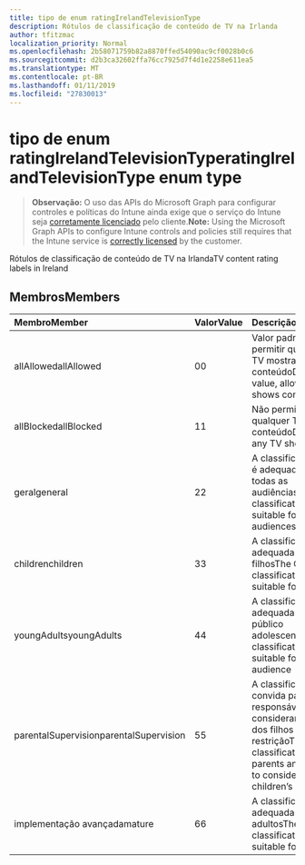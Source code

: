```yaml
---
title: tipo de enum ratingIrelandTelevisionType
description: Rótulos de classificação de conteúdo de TV na Irlanda
author: tfitzmac
localization_priority: Normal
ms.openlocfilehash: 2b58071759b82a8870ffed54090ac9cf0028b0c6
ms.sourcegitcommit: d2b3ca32602ffa76cc7925d7f4d1e2258e611ea5
ms.translationtype: MT
ms.contentlocale: pt-BR
ms.lasthandoff: 01/11/2019
ms.locfileid: "27830013"
---
```

# <a name="ratingirelandtelevisiontype-enum-type"></a><span data-ttu-id="ce847-103">tipo de enum ratingIrelandTelevisionType</span><span class="sxs-lookup"><span data-stu-id="ce847-103">ratingIrelandTelevisionType enum type</span></span>

> <span data-ttu-id="ce847-104">**Observação:** O uso das APIs do Microsoft Graph para configurar controles e políticas do Intune ainda exige que o serviço do Intune seja [corretamente licenciado](https://go.microsoft.com/fwlink/?linkid=839381) pelo cliente.</span><span class="sxs-lookup"><span data-stu-id="ce847-104">**Note:** Using the Microsoft Graph APIs to configure Intune controls and policies still requires that the Intune service is [correctly licensed](https://go.microsoft.com/fwlink/?linkid=839381) by the customer.</span></span>

<span data-ttu-id="ce847-105">Rótulos de classificação de conteúdo de TV na Irlanda</span><span class="sxs-lookup"><span data-stu-id="ce847-105">TV content rating labels in Ireland</span></span>
## <a name="members"></a><span data-ttu-id="ce847-106">Membros</span><span class="sxs-lookup"><span data-stu-id="ce847-106">Members</span></span>
|<span data-ttu-id="ce847-107">Membro</span><span class="sxs-lookup"><span data-stu-id="ce847-107">Member</span></span>|<span data-ttu-id="ce847-108">Valor</span><span class="sxs-lookup"><span data-stu-id="ce847-108">Value</span></span>|<span data-ttu-id="ce847-109">Descrição</span><span class="sxs-lookup"><span data-stu-id="ce847-109">Description</span></span>|
|:---|:---|:---|
|<span data-ttu-id="ce847-110">allAllowed</span><span class="sxs-lookup"><span data-stu-id="ce847-110">allAllowed</span></span>|<span data-ttu-id="ce847-111">0</span><span class="sxs-lookup"><span data-stu-id="ce847-111">0</span></span>|<span data-ttu-id="ce847-112">Valor padrão, para permitir que todos os TV mostra conteúdo</span><span class="sxs-lookup"><span data-stu-id="ce847-112">Default value, allow all TV shows content</span></span>|
|<span data-ttu-id="ce847-113">allBlocked</span><span class="sxs-lookup"><span data-stu-id="ce847-113">allBlocked</span></span>|<span data-ttu-id="ce847-114">1</span><span class="sxs-lookup"><span data-stu-id="ce847-114">1</span></span>|<span data-ttu-id="ce847-115">Não permitir que qualquer TV mostra conteúdo</span><span class="sxs-lookup"><span data-stu-id="ce847-115">Do not allow any TV shows content</span></span>|
|<span data-ttu-id="ce847-116">geral</span><span class="sxs-lookup"><span data-stu-id="ce847-116">general</span></span>|<span data-ttu-id="ce847-117">2</span><span class="sxs-lookup"><span data-stu-id="ce847-117">2</span></span>|<span data-ttu-id="ce847-118">A classificação de GA é adequada para todas as audiências</span><span class="sxs-lookup"><span data-stu-id="ce847-118">The GA classification is suitable for all audiences</span></span>|
|<span data-ttu-id="ce847-119">children</span><span class="sxs-lookup"><span data-stu-id="ce847-119">children</span></span>|<span data-ttu-id="ce847-120">3</span><span class="sxs-lookup"><span data-stu-id="ce847-120">3</span></span>|<span data-ttu-id="ce847-121">A classificação CH é adequada para filhos</span><span class="sxs-lookup"><span data-stu-id="ce847-121">The CH classification is suitable for children</span></span>|
|<span data-ttu-id="ce847-122">youngAdults</span><span class="sxs-lookup"><span data-stu-id="ce847-122">youngAdults</span></span>|<span data-ttu-id="ce847-123">4</span><span class="sxs-lookup"><span data-stu-id="ce847-123">4</span></span>|<span data-ttu-id="ce847-124">A classificação YA é adequada para o público adolescente</span><span class="sxs-lookup"><span data-stu-id="ce847-124">The YA classification is suitable for teenage audience</span></span>|
|<span data-ttu-id="ce847-125">parentalSupervision</span><span class="sxs-lookup"><span data-stu-id="ce847-125">parentalSupervision</span></span>|<span data-ttu-id="ce847-126">5</span><span class="sxs-lookup"><span data-stu-id="ce847-126">5</span></span>|<span data-ttu-id="ce847-127">A classificação de PS convida pais e responsáveis a considerar o acesso dos filhos de restrição</span><span class="sxs-lookup"><span data-stu-id="ce847-127">The PS classification invites parents and guardians to consider restriction children’s access</span></span>|
|<span data-ttu-id="ce847-128">implementação avançada</span><span class="sxs-lookup"><span data-stu-id="ce847-128">mature</span></span>|<span data-ttu-id="ce847-129">6</span><span class="sxs-lookup"><span data-stu-id="ce847-129">6</span></span>|<span data-ttu-id="ce847-130">A classificação MA é adequada para adultos</span><span class="sxs-lookup"><span data-stu-id="ce847-130">The MA classification is suitable for adults</span></span>|



